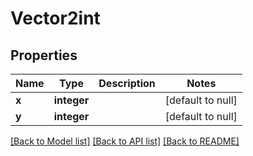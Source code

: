 # Vector2int

## Properties
Name | Type | Description | Notes
------------ | ------------- | ------------- | -------------
**x** | **integer** |  | [default to null]
**y** | **integer** |  | [default to null]

[[Back to Model list]](../README.md#documentation-for-models) [[Back to API list]](../README.md#documentation-for-api-endpoints) [[Back to README]](../README.md)


